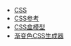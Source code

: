 * [CSS](https://developer.mozilla.org/zh-CN/docs/Learn/CSS)
* [CSS参考](https://developer.mozilla.org/zh-CN/docs/Web/CSS/Reference)
* [CSS盒模型](https://developer.mozilla.org/zh-CN/docs/Learn/CSS/Building_blocks/The_box_model#%E4%BB%80%E4%B9%88%E6%98%AFcss_%E7%9B%92%E6%A8%A1%E5%9E%8B)
* [渐变色CSS生成器](https://cssgradient.io/)